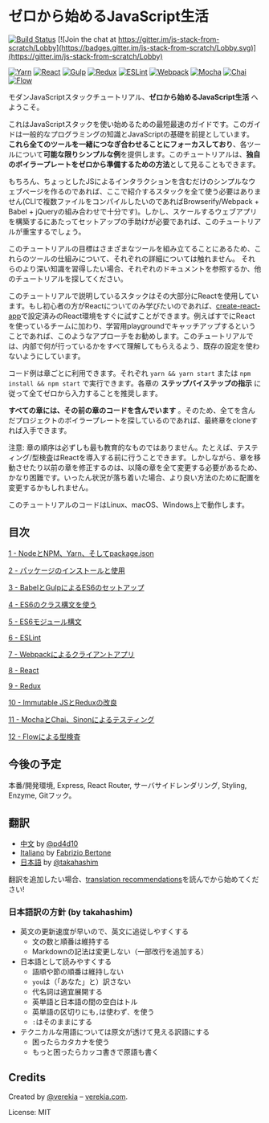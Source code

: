 # ゼロから始めるJavaScript生活

[![Build Status](https://travis-ci.org/verekia/js-stack-from-scratch.svg?branch=master)](https://travis-ci.org/verekia/js-stack-from-scratch) [![Join the chat at https://gitter.im/js-stack-from-scratch/Lobby](https://badges.gitter.im/js-stack-from-scratch/Lobby.svg)](https://gitter.im/js-stack-from-scratch/Lobby)

[![Yarn](/img/yarn.png)](https://yarnpkg.com/)
[![React](/img/react.png)](https://facebook.github.io/react/)
[![Gulp](/img/gulp.png)](http://gulpjs.com/)
[![Redux](/img/redux.png)](http://redux.js.org/)
[![ESLint](/img/eslint.png)](http://eslint.org/)
[![Webpack](/img/webpack.png)](https://webpack.github.io/)
[![Mocha](/img/mocha.png)](https://mochajs.org/)
[![Chai](/img/chai.png)](http://chaijs.com/)
[![Flow](/img/flow.png)](https://flowtype.org/)

モダンJavaScriptスタックチュートリアル、**ゼロから始めるJavaScript生活** へようこそ。

これはJavaScriptスタックを使い始めるための最短最速のガイドです。このガイドは一般的なプログラミングの知識とJavaScriptの基礎を前提としています。
**これら全てのツールを一緒につなぎ合わせることにフォーカスしており**、各ツールについて**可能な限りシンプルな例**を提供します。このチュートリアルは、**独自のボイラープレートをゼロから準備するための方法**として見ることもできます。

もちろん、ちょっとしたJSによるインタラクションを含むだけのシンプルなウェブページを作るのであれば、ここで紹介するスタックを全て使う必要はありません(CLIで複数ファイルをコンパイルしたいのであればBrowserify/Webpack + Babel + jQueryの組み合わせで十分です)。しかし、スケールするウェブアプリを構築するにあたってセットアップの手助けが必要であれば、このチュートリアルが重宝するでしょう。

このチュートリアルの目標はさまざまなツールを組み立てることにあるため、これらのツールの仕組みについて、それぞれの詳細については触れません。
それらのより深い知識を習得したい場合、それぞれのドキュメントを参照するか、他のチュートリアルを探してください。

このチュートリアルで説明しているスタックはその大部分にReactを使用しています。もし初心者の方がReactについてのみ学びたいのであれば、[create-react-app](https://github.com/facebookincubator/create-react-app)で設定済みのReact環境をすぐに試すことができます。例えばすでにReactを使っているチームに加わり、学習用playgroundでキャッチアップするということであれば、このようなアプローチをお勧めします。このチュートリアルでは、内部で何が行っているかをすべて理解してもらえるよう、既存の設定を使わないようにしています。

コード例は章ごとに利用できます。それぞれ `yarn && yarn start` または `npm install && npm start` で実行できます。各章の **ステップバイステップの指示** に従って全てゼロから入力することを推奨します。


**すべての章には、その前の章のコードを含んでいます** 。そのため、全てを含んだプロジェクトのボイラープレートを探しているのであれば、最終章をcloneすれば入手できます。

注意: 章の順序は必ずしも最も教育的なものではありません。たとえば、テスティング/型検査はReactを導入する前に行うことできます。しかしながら、章を移動させたり以前の章を修正するのは、以降の章を全て変更する必要があるため、かなり困難です。いったん状況が落ち着いた場合、より良い方法のために配置を変更するかもしれません。

このチュートリアルのコードはLinux、macOS、Windows上で動作します。


## 目次

[1 - NodeとNPM、Yarn、そしてpackage.json](/tutorial/1-node-npm-yarn-package-json)

[2 - パッケージのインストールと使用](/tutorial/2-packages)

[3 - BabelとGulpによるES6のセットアップ](/tutorial/3-es6-babel-gulp)

[4 - ES6のクラス構文を使う](/tutorial/4-es6-syntax-class)

[5 - ES6モジュール構文](/tutorial/5-es6-modules-syntax)

[6 - ESLint](/tutorial/6-eslint)

[7 - Webpackによるクライアントアプリ](/tutorial/7-client-webpack)

[8 - React](/tutorial/8-react)

[9 - Redux](/tutorial/9-redux)

[10 - Immutable JSとReduxの改良](/tutorial/10-immutable-redux-improvements)

[11 - MochaとChai、Sinonによるテスティング](/tutorial/11-testing-mocha-chai-sinon)

[12 - Flowによる型検査](/tutorial/12-flow)

## 今後の予定

本番/開発環境, Express, React Router, サーバサイドレンダリング, Styling, Enzyme, Gitフック。

## 翻訳

- [中文](https://github.com/pd4d10/js-stack-from-scratch) by [@pd4d10](http://github.com/pd4d10)
- [Italiano](https://github.com/fbertone/js-stack-from-scratch) by [Fabrizio Bertone](https://github.com/fbertone)
- [日本語](https://github.com/takahashim/js-stack-from-scratch) by [@takahashim](http://github.com/takahashim)

翻訳を追加したい場合、[translation recommendations](/how-to-translate.md)を読んでから始めてください!

### 日本語訳の方針 (by takahashim)

* 英文の更新速度が早いので、英文に追従しやすくする
    * 文の数と順番は維持する
    * Markdownの記法は変更しない（一部改行を追加する）
* 日本語として読みやすくする
    * 語順や節の順番は維持しない
    * `you`は（「あなた」と）訳さない
    * 代名詞は適宜展開する
    * 英単語と日本語の間の空白はトル
    * 英単語の区切りにも`,`は使わず`、`を使う
    * `:`はそのままにする
* テクニカルな用語については原文が透けて見える訳語にする
    * 困ったらカタカナを使う
    * もっと困ったらカッコ書きで原語も書く

## Credits

Created by [@verekia](https://twitter.com/verekia) – [verekia.com](http://verekia.com/).

License: MIT
